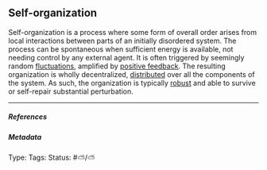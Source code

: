 ## Self-organization

Self-organization is a process where some form of overall order arises from local interactions between parts of an initially disordered system. The process can be spontaneous when sufficient energy is available, not needing control by any external agent. It is often triggered by seemingly random [fluctuations](https://en.wikipedia.org/wiki/Statistical_fluctuations "Statistical fluctuations"), amplified by [positive feedback](https://en.wikipedia.org/wiki/Positive_feedback "Positive feedback"). The resulting organization is wholly decentralized, [distributed](https://en.wiktionary.org/wiki/distribute "wikt:distribute") over all the components of the system. As such, the organization is typically [robust](https://en.wikipedia.org/wiki/Robust_(disambiguation) "Robust (disambiguation)") and able to survive or self-repair substantial perturbation.

---

##### References

##### Metadata

Type: 
Tags:
Status: #⛅️/⛅️
